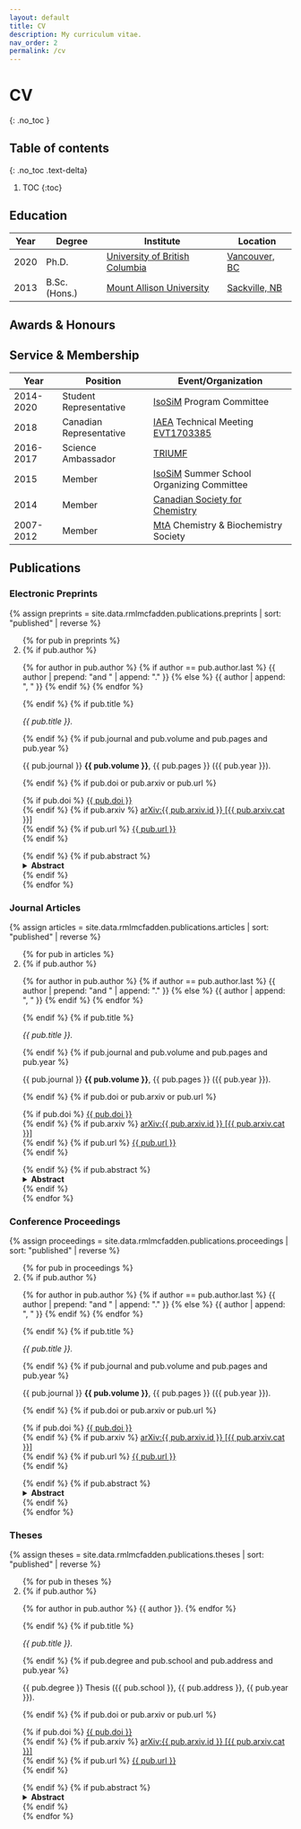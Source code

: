 ```yaml
---
layout: default
title: CV
description: My curriculum vitae.
nav_order: 2
permalink: /cv
---
```


# CV
{: .no_toc }

## Table of contents
{: .no_toc .text-delta}

1. TOC
{:toc}

## Education

<table id="experiments">
   <thead>
      <th>Year</th>
      <th>Degree</th>
      <th>Institute</th>
      <th>Location</th>
   </thead>
   <tbody>
      <tr>
         <td>2020</td>
         <td>Ph.D.</td>
         <td><a href="https://www.ubc.ca/">University of British Columbia</a></td>
         <td><a href="https://vancouver.ca/">Vancouver, BC</a></td>
      </tr>
      <tr>
         <td>2013</td>
         <td>B.Sc. (Hons.)</td>
         <td><a href="https://www.mta.ca/">Mount Allison University</a></td>
         <td><a href="https://sackville.com/">Sackville, NB</a></td>
      </tr>
   </tbody>
</table>

## Awards & Honours

## Service & Membership

<table>
   <thead>
      <th>Year</th>
      <th>Position</th>
      <th>Event/Organization</th>
   </thead>
   <tbody>
      <tr>
         <td>2014-2020</td>
         <td>Student Representative</td>
         <td><a href="http://www.isosim.ubc.ca/">IsoSiM</a> Program Committee</td>
      </tr>
      <tr>
         <td>2018</td>
         <td>Canadian Representative</td>
         <td><a href="https://www.iaea.org/">IAEA</a> Technical Meeting <a href="https://www.iaea.org/events/iaea-technical-meeting-on-novel-multidisciplinary-applications-with-unstable-ion-beams-and-complementary-techniques">EVT1703385</a></td>
      </tr>
      <tr>
         <td>2016-2017</td>
         <td>Science Ambassador</td>
         <td><a href="https://www.triumf.ca/">TRIUMF</a></td>
      </tr>
      <tr>
         <td>2015</td>
         <td>Member</td>
         <td><a href="http://www.isosim.ubc.ca/">IsoSiM</a> Summer School Organizing Committee</td>
      </tr>
      <tr>
         <td>2014</td>
         <td>Member</td>
         <td><a href="https://www.cheminst.ca/about/about-csc/">Canadian Society for Chemistry</a></td>
      </tr>
      <tr>
         <td>2007-2012</td>
         <td>Member</td>
         <td><a href="https://www.mta.ca">MtA</a> Chemistry & Biochemistry Society</td>
      </tr>
   </tbody>
</table>

## Publications

### Electronic Preprints

{% assign preprints = site.data.rmlmcfadden.publications.preprints | sort: "published" | reverse %}

<ol reversed>
{% for pub in preprints %}
   <li>
   {% if pub.author %}
      <p>
      {% for author in pub.author  %}
         {% if author == pub.author.last %}
            {{ author | prepend: "and " | append: "." }}
         {% else %}
            {{ author | append: ", " }}
         {% endif %}
      {% endfor %}
      </p>
   {% endif %}
   {% if pub.title %}
      <p>
      <i>{{ pub.title }}.</i>
      </p>
   {% endif %}
   {% if pub.journal and pub.volume and pub.pages and pub.year %}
      <p>
      {{ pub.journal }} <b>{{ pub.volume }}</b>, {{ pub.pages }} ({{ pub.year }}).
      </p>
   {% endif %}
   {% if pub.doi or pub.arxiv or pub.url %}
      <p>
      {% if pub.doi %}
         <i class="ai ai-doi"></i>
         <a href="https://doi.org/{{ pub.doi }}">
         {{ pub.doi }}
         </a>
         <br>
      {% endif %}
      {% if pub.arxiv %}
         <i class="ai ai-arxiv"></i>
         <a href="https://arxiv.org/abs/{{ pub.arxiv.id }}">
         arXiv:{{ pub.arxiv.id }} [{{ pub.arxiv.cat }}]
         </a>
         <br>
      {% endif %}
      {% if pub.url %}
         <i class="fa fa-link"></i>
         <a href="{{ pub.url }}">
         {{ pub.url }}
         </a>
         <br>
      {% endif %}
      </p>
   {% endif %}
   {% if pub.abstract %}
      <details>
         <summary>
         <b>
         Abstract
         </b>
         </summary>
         <p>
         {{ pub.abstract }}
         </p>
      </details>
   {% endif %}
   </li>
{% endfor %}
</ol>

### Journal Articles

{% assign articles = site.data.rmlmcfadden.publications.articles | sort: "published" | reverse %}

<ol reversed>
{% for pub in articles %}
   <li>
   {% if pub.author %}
      <p>
      {% for author in pub.author  %}
         {% if author == pub.author.last %}
            {{ author | prepend: "and " | append: "." }}
         {% else %}
            {{ author | append: ", " }}
         {% endif %}
      {% endfor %}
      </p>
   {% endif %}
   {% if pub.title %}
      <p>
      <i>{{ pub.title }}.</i>
      </p>
   {% endif %}
   {% if pub.journal and pub.volume and pub.pages and pub.year %}
      <p>
      {{ pub.journal }} <b>{{ pub.volume }}</b>, {{ pub.pages }} ({{ pub.year }}).
      </p>
   {% endif %}
   {% if pub.doi or pub.arxiv or pub.url %}
      <p>
      {% if pub.doi %}
         <i class="ai ai-doi"></i>
         <a href="https://doi.org/{{ pub.doi }}">
         {{ pub.doi }}
         </a>
         <br>
      {% endif %}
      {% if pub.arxiv %}
         <i class="ai ai-arxiv"></i>
         <a href="https://arxiv.org/abs/{{ pub.arxiv.id }}">
         arXiv:{{ pub.arxiv.id }} [{{ pub.arxiv.cat }}]
         </a>
         <br>
      {% endif %}
      {% if pub.url %}
         <i class="fa fa-link"></i>
         <a href="{{ pub.url }}">
         {{ pub.url }}
         </a>
         <br>
      {% endif %}
      </p>
   {% endif %}
   {% if pub.abstract %}
      <details>
         <summary>
         <b>
         Abstract
         </b>
         </summary>
         <p>
         {{ pub.abstract }}
         </p>
      </details>
   {% endif %}
   </li>
{% endfor %}
</ol>

### Conference Proceedings

{% assign proceedings = site.data.rmlmcfadden.publications.proceedings | sort: "published" | reverse %}

<ol reversed>
{% for pub in proceedings %}
   <li>
   {% if pub.author %}
      <p>
      {% for author in pub.author  %}
         {% if author == pub.author.last %}
            {{ author | prepend: "and " | append: "." }}
         {% else %}
            {{ author | append: ", " }}
         {% endif %}
      {% endfor %}
      </p>
   {% endif %}
   {% if pub.title %}
      <p>
      <i>{{ pub.title }}.</i>
      </p>
   {% endif %}
   {% if pub.journal and pub.volume and pub.pages and pub.year %}
      <p>
      {{ pub.journal }} <b>{{ pub.volume }}</b>, {{ pub.pages }} ({{ pub.year }}).
      </p>
   {% endif %}
   {% if pub.doi or pub.arxiv or pub.url %}
      <p>
      {% if pub.doi %}
         <i class="ai ai-doi"></i>
         <a href="https://doi.org/{{ pub.doi }}">
         {{ pub.doi }}
         </a>
         <br>
      {% endif %}
      {% if pub.arxiv %}
         <i class="ai ai-arxiv"></i>
         <a href="https://arxiv.org/abs/{{ pub.arxiv.id }}">
         arXiv:{{ pub.arxiv.id }} [{{ pub.arxiv.cat }}]
         </a>
         <br>
      {% endif %}
      {% if pub.url %}
         <i class="fa fa-link"></i>
         <a href="{{ pub.url }}">
         {{ pub.url }}
         </a>
         <br>
      {% endif %}
      </p>
   {% endif %}
   {% if pub.abstract %}
      <details>
         <summary>
         <b>
         Abstract
         </b>
         </summary>
         <p>
         {{ pub.abstract }}
         </p>
      </details>
   {% endif %}
   </li>
{% endfor %}
</ol>

### Theses

{% assign theses = site.data.rmlmcfadden.publications.theses | sort: "published" | reverse %}

<ol reversed>
{% for pub in theses %}
   <li>
   {% if pub.author %}
      <p>
      {% for author in pub.author  %}
         {{ author }}.
      {% endfor %}
      </p>
   {% endif %}
   {% if pub.title %}
      <p>
      <i>{{ pub.title }}.</i>
      </p>
   {% endif %}
   {% if pub.degree and pub.school and pub.address and pub.year %}
      <p>
      {{ pub.degree }} Thesis ({{ pub.school }}, {{ pub.address }}, {{ pub.year }}).
      </p>
   {% endif %}
   {% if pub.doi or pub.arxiv or pub.url %}
      <p>
      {% if pub.doi %}
         <i class="ai ai-doi"></i>
         <a href="https://doi.org/{{ pub.doi }}">
         {{ pub.doi }}
         </a>
         <br>
      {% endif %}
      {% if pub.arxiv %}
         <i class="ai ai-arxiv"></i>
         <a href="https://arxiv.org/abs/{{ pub.arxiv.id }}">
         arXiv:{{ pub.arxiv.id }} [{{ pub.arxiv.cat }}]
         </a>
         <br>
      {% endif %}
      {% if pub.url %}
         <i class="fa fa-link"></i>
         <a href="{{ pub.url }}">
         {{ pub.url }}
         </a>
         <br>
      {% endif %}
      </p>
   {% endif %}
   {% if pub.abstract %}
      <details>
         <summary>
         <b>
         Abstract
         </b>
         </summary>
         <p>
         {{ pub.abstract }}
         </p>
      </details>
   {% endif %}
   </li>
{% endfor %}
</ol>
